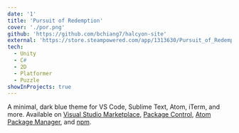 ```yaml
---
date: '1'
title: 'Pursuit of Redemption'
cover: './por.png'
github: 'https://github.com/bchiang7/halcyon-site'
external: 'https://store.steampowered.com/app/1313630/Pursuit_of_Redemption/'
tech:
  - Unity
  - C#
  - 2D
  - Platformer
  - Puzzle
showInProjects: true
---
```


A minimal, dark blue theme for VS Code, Sublime Text, Atom, iTerm, and more. Available on [Visual Studio Marketplace](https://marketplace.visualstudio.com/items?itemName=brittanychiang.halcyon-vscode), [Package Control](https://packagecontrol.io/packages/Halcyon%20Theme), [Atom Package Manager](https://atom.io/themes/halcyon-syntax), and [npm](https://www.npmjs.com/package/hyper-halcyon-theme).
